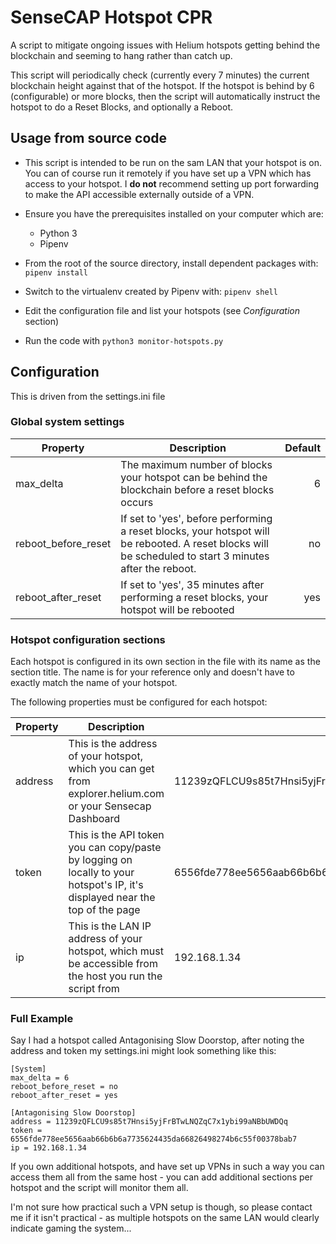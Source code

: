 # SenseCAP Hotspot CPR

A script to mitigate ongoing issues with Helium hotspots getting behind the blockchain and seeming to hang
rather than catch up.

This script will periodically check (currently every 7 minutes) the current blockchain height against
that of the hotspot.  If the hotspot is behind by 6 (configurable) or more blocks, then the script
will automatically instruct the hotspot to do a Reset Blocks, and optionally a Reboot.

## Usage from source code
* This script is intended to be run on the sam LAN that your hotspot is on. 
  You can of course run it remotely if you have set up a VPN which has access to your hotspot.
  I __do not__ recommend setting up port forwarding to make the API accessible externally outside of a VPN.  
* Ensure you have the prerequisites installed on your computer which are:
   * Python 3
   * Pipenv
    
* From the root of the source directory, install dependent packages with:
`pipenv install`
  
* Switch to the virtualenv created by Pipenv with:
`pipenv shell`
  
* Edit the configuration file and list your hotspots (see _Configuration_ section)
* Run the code with `python3 monitor-hotspots.py`

## Configuration

This is driven from the settings.ini file

### Global system settings

| Property      | Description           | Default  |
| ------------- |-------------| -----:|
| max_delta     | The maximum number of blocks your hotspot can be behind the blockchain before a reset blocks occurs | 6 |
| reboot_before_reset | If set to 'yes', before performing a reset blocks, your hotspot will be rebooted.  A reset blocks will be scheduled to start 3 minutes after the reboot. | no |
| reboot_after_reset | If set to 'yes', 35 minutes after performing a reset blocks, your hotspot will be rebooted | yes |

### Hotspot configuration sections
Each hotspot is configured in its own section in the file with its name as the section title.
The name is for your reference only and doesn't have to exactly match the name of your hotspot.

The following properties must be configured for each hotspot:

| Property      | Description           | Example  |
| ------------- |-------------| -----|
| address     | This is the address of your hotspot, which you can get from explorer.helium.com or your Sensecap Dashboard | 11239zQFLCU9s85t7Hnsi5yjFrBTwLNQZqC7x1ybi99aNBbUWDQq |
| token | This is the API token you can copy/paste by logging on locally to your hotspot's IP, it's displayed near the top of the page | 6556fde778ee5656aab66b6b6a7735624435da66826498274b6c55f00378bab7 |
| ip | This is the LAN IP address of your hotspot, which must be accessible from the host you run the script from | 192.168.1.34 |

### Full Example

Say I had a hotspot called Antagonising Slow Doorstop, after noting the address and token my settings.ini might look something like this:

```
[System]
max_delta = 6
reboot_before_reset = no
reboot_after_reset = yes

[Antagonising Slow Doorstop]
address = 11239zQFLCU9s85t7Hnsi5yjFrBTwLNQZqC7x1ybi99aNBbUWDQq
token = 6556fde778ee5656aab66b6b6a7735624435da66826498274b6c55f00378bab7
ip = 192.168.1.34
```

If you own additional hotspots, and have set up VPNs in such a way you can access them all from the same host - you can add additional sections per hotspot and the script will monitor them all.

I'm not sure how practical such a VPN setup is though, so please contact me if it isn't practical - as multiple hotspots on the same LAN would clearly indicate gaming the system...


